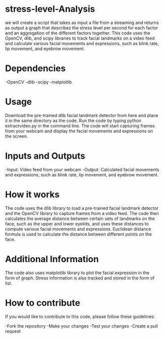 # stress-level-Analysis
we will create a script that takes as input a file from a streaming and returns as output a graph that describes the stress level per second for each factor and an aggregation of the different factors together.
This code uses the OpenCV, dlib, and scipy libraries to track facial landmarks on a video feed and calculate various facial movements and expressions, such as blink rate, lip movement, and eyebrow movement.

# Dependencies 
 -OpenCV
 -dlib
 -scipy
 -matplotlib

# Usage
Download the pre-trained dlib facial landmark detector from here and place it in the same directory as the code.
Run the code by typing python extractvideo.py in the command line.
The code will start capturing frames from your webcam and display the facial movements and expressions on the screen.

# Inputs and Outputs
 -Input: Video feed from your webcam
 -Output: Calculated facial movements and expressions, such as blink rate, lip movement, and eyebrow movement.

# How it works
The code uses the dlib library to load a pre-trained facial landmark detector and the OpenCV library to capture frames from a video feed. The code then calculates the average distance between certain sets of landmarks on the face, such as the upper and lower eyelids, and uses these distances to compute various facial movements and expressions. Euclidean distance formula is used to calculate the distance between different points on the face.

# Additional Information

The code also uses matplotlib library to plot the facial expression in the form of graph. Stress information is also tracked and stored in the form of list.

# How to contribute
If you would like to contribute to this code, please follow these guidelines:

 -Fork the repository
 -Make your changes
 -Test your changes
 -Create a pull request

